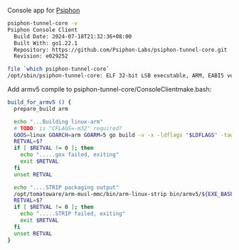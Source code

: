Console app for <a href="https://github.com/Psiphon-Labs/psiphon-tunnel-core/tree/master/ConsoleClient" target="_blank">Psiphon</a>

```bash
psiphon-tunnel-core -v
Psiphon Console Client
  Build Date: 2024-07-18T21:32:36+08:00
  Built With: go1.22.1
  Repository: https://github.com/Psiphon-Labs/psiphon-tunnel-core.git
  Revision: e029252
```


```bash
file `which psiphon-tunnel-core`
/opt/sbin/psiphon-tunnel-core: ELF 32-bit LSB executable, ARM, EABI5 version 1 (SYSV), statically linked, Go BuildID=JhVYM7xs8xlGbHMGqQBd/xniZPBLHl9jiV9lpdfL3/gZhvQJeCOxSxsioHC6_d/m1hhUX-T9vuYhnmDGa5z, stripped
```



Add armv5 compile to psiphon-tunnel-core/ConsoleClientmake.bash:

```bash
build_for_armv5 () {
  prepare_build arm

  echo "...Building linux-arm"
  # TODO: is "CFLAGS=-m32" required?
  GOOS=linux GOARCH=arm GOARM=5 go build -v -x -ldflags "$LDFLAGS" -tags "${BUILD_TAGS}" -o bin/armv5/${EXE_BASENAME}-armv5
  RETVAL=$?
  if [ $RETVAL != 0 ]; then
    echo ".....gox failed, exiting"
    exit $RETVAL
  fi
  unset RETVAL

  echo "....STRIP packaging output"
  /opt/tomatoware/arm-musl-mmc/bin/arm-linux-strip bin/armv5/${EXE_BASENAME}-armv5
  RETVAL=$?
  if [ $RETVAL != 0 ]; then
    echo ".....STRIP failed, exiting"
    exit $RETVAL
  fi
  unset RETVAL
}
```
